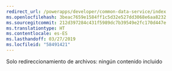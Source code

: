 ```yaml
---
redirect_url: /powerapps/developer/common-data-service/index
ms.openlocfilehash: 3beac7659e1584ff1c5d32e527dd3068e6aa8232
ms.sourcegitcommit: 212d397284c431f5989dc7b39549e2fc170d447e
ms.translationtype: HT
ms.contentlocale: es-ES
ms.lasthandoff: 03/27/2019
ms.locfileid: "58491421"
---
```

Solo redireccionamiento de archivos: ningún contenido incluido